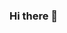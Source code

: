 ### Hi there 👋

<!--
**dimkapitonov/dimkapitonov** is a ✨ _special_ ✨ repository because its `README.md` (this file) appears on your GitHub profile.

Here are some ideas to get you started:

- 🔭 I’m currently working on ...
- 🌱 I’m currently learning HTML and SCSS
- 👯 I’m looking to collaborate on ...
- 🤔 I’m looking for help with some basic and advanced courses about HTML and SCSS
- 💬 Ask me about ...
- 📫 How to reach me via E-mail
- 😄 Pronouns: ...
- ⚡ Fun fact: ...
-->
